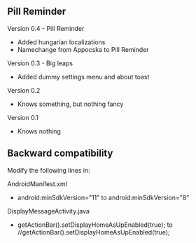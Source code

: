 Pill Reminder
-------------

Version 0.4 - Pill Reminder
- Added hungarian localizations
- Namechange from Appocska to Pill Reminder

Version 0.3 - Big leaps
- Added dummy settings menu and about toast

Version 0.2
- Knows something, but nothing fancy

Version 0.1
- Knows nothing

Backward compatibility
----------------------

Modify the following lines in:

AndroidManifest.xml
- android:minSdkVersion="11" to android:minSdkVersion="8"

DisplayMessageActivity.java
- getActionBar().setDisplayHomeAsUpEnabled(true); to //getActionBar().setDisplayHomeAsUpEnabled(true);